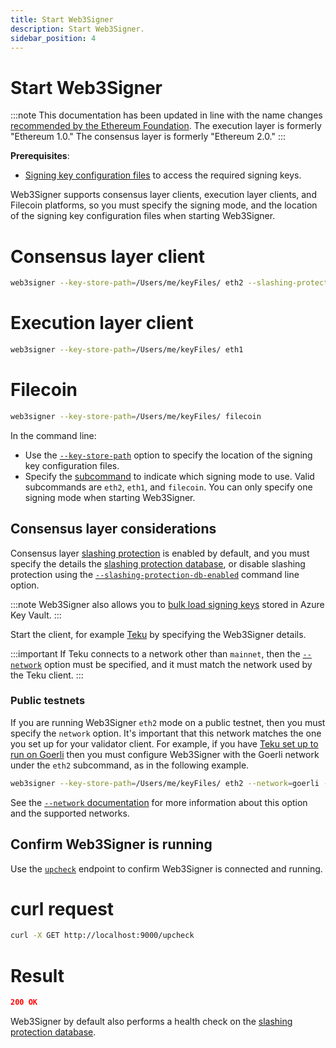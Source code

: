 ```yaml
---
title: Start Web3Signer
description: Start Web3Signer.
sidebar_position: 4
---
```


# Start Web3Signer

:::note
This documentation has been updated in line with the name changes [recommended by the Ethereum
Foundation](https://blog.ethereum.org/2022/01/24/the-great-eth2-renaming/).
The execution layer is formerly "Ethereum 1.0." The consensus layer is formerly "Ethereum 2.0."
:::

**Prerequisites**:

- [Signing key configuration files] to access the required signing keys.

Web3Signer supports consensus layer clients, execution layer clients, and Filecoin platforms, so you
must specify the signing mode, and the location of the signing key configuration files when starting Web3Signer.

<!--tabs-->

# Consensus layer client

```bash
web3signer --key-store-path=/Users/me/keyFiles/ eth2 --slashing-protection-db-url="jdbc:postgresql://localhost/web3signer" --slashing-protection-db-username=postgres --slashing-protection-db-password=password
```

# Execution layer client

```bash
web3signer --key-store-path=/Users/me/keyFiles/ eth1
```

# Filecoin

```bash
web3signer --key-store-path=/Users/me/keyFiles/ filecoin
```

<!--/tabs-->

In the command line:

- Use the [`--key-store-path`](../reference/cli/options.md#key-store-path) option to specify the
  location of the signing key configuration files.
- Specify the [subcommand] to indicate which signing mode to use.
  Valid subcommands are `eth2`, `eth1`, and `filecoin`.
  You can only specify one signing mode when starting Web3Signer.

## Consensus layer considerations

Consensus layer [slashing protection] is enabled by default, and you must specify the details the
[slashing protection database], or disable slashing protection using the
[`--slashing-protection-db-enabled`](../reference/cli/subcommands.md#slashing-protection-enabled)
command line option.

:::note
Web3Signer also allows you to [bulk load signing keys] stored in Azure Key Vault.
:::

Start the client, for example [Teku] by specifying the Web3Signer details.

:::important
If Teku connects to a network other than `mainnet`, then the
[`--network`](../reference/cli/subcommands.md#network) option must be specified, and it must match
the network used by the Teku client.
:::

### Public testnets

If you are running Web3Signer `eth2` mode on a public testnet, then you must specify the `network` option.
It's important that this network matches the one you set up for your validator client.
For example, if you have [Teku set up to run on
Goerli](https://docs.teku.consensys.net/get-started/connect/testnet#sync-the-execution-layer-network)
then you must configure Web3Signer with the Goerli network under the `eth2` subcommand, as in the
following example.

```bash
web3signer --key-store-path=/Users/me/keyFiles/ eth2 --network=goerli --slashing-protection-db-url="jdbc:postgresql://localhost/web3signer" --slashing-protection-db-username=postgres --slashing-protection-db-password=password
```

See the [`--network` documentation](../reference/cli/subcommands.md#network) for more information
about this option and the supported networks.

## Confirm Web3Signer is running

Use the [`upcheck`](https://consensys.github.io/web3signer/web3signer-eth2.html#tag/Server-Status)
endpoint to confirm Web3Signer is connected and running.

<!--tabs-->

# curl request

```bash
curl -X GET http://localhost:9000/upcheck
```

# Result

```json
200 OK
```

<!--/tabs-->

Web3Signer by default also performs a health check on the [slashing protection
database](../how-to/configure-slashing-protection.md).

<!-- Links -->

[Signing key configuration files]: ../how-to/use-signing-keys.md
[Teku]: https://docs.teku.consensys.net/how-to/use-external-signer/use-web3signer
[subcommand]: ../reference/cli/subcommands.md
[bulk load signing keys]: ../how-to/use-signing-keys.md#bulk-load-keys
[slashing protection]: ../concepts/slashing-protection.md
[slashing protection database]: ../how-to/configure-slashing-protection.md
